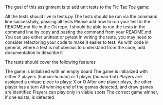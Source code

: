 The goal of this assignment is to add unit tests to the Tic Tac Toe game:

All the tests should live in tests.py
The tests should be run via the command line successfully, passing all tests
Please add how to run your test in the README.md file in the Git repo, I should be able to run the tests in the command line by copy and pasting the command from your README.md
You can use either unittest or pytest
In writing the tests, you may need to consider refactoring your code to make it easier to test.
As with code in general, where a test is not obvious to understand from the code, add documentation to describe it

The tests should cover the following features

The game is initialized with an empty board
The game is initialized with either 2 players (human-human) or 1 player (human-bot)
Players are assigned a unique piece to plays: X or O
After one player plays, the other player has a turn
All winning end of the games detected, and draw games are identified
Players can play only in viable spots
The correct game winner, if one exists, is detected
